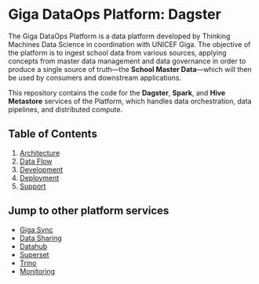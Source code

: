 # Giga DataOps Platform: Dagster

The Giga DataOps Platform is a data platform developed by Thinking Machines Data Science
in coordination with UNICEF Giga. The objective of the platform is to ingest school data
from various sources, applying concepts from master data management and data governance
in order to produce a single source of truth—the **School Master Data**—which will then
be used by consumers and downstream applications.

This repository contains the code for the **Dagster**, **Spark**, and **Hive Metastore**
services of the Platform, which handles data orchestration, data pipelines, and
distributed compute.

## Table of Contents

1. [Architecture](architecture.md)
2. [Data Flow](dataflow.md)
3. [Development](development.md)
4. [Deployment](deployment.md)
5. [Support](support.md)

## Jump to other platform services

- [Giga Sync](https://github.com/unicef/giga-data-ingestion)
- [Data Sharing](https://github.com/unicef/giga-data-sharing)
- [Datahub](https://github.com/unicef/giga-datahub)
- [Superset](https://github.com/unicef/giga-superset)
- [Trino](https://github.com/unicef/giga-trino)
- [Monitoring](https://github.com/unicef/giga-monitoring)
